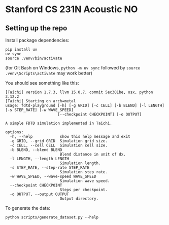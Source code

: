 # Stanford CS 231N Acoustic NO

## Setting up the repo

Install package dependencies:

```
pip install uv
uv sync
source .venv/bin/activate
```

(for Git Bash on Windows, `python -m uv sync` followed by `source .venv\Scripts\activate` may work better)

You should see something like this:

```
[Taichi] version 1.7.3, llvm 15.0.7, commit 5ec301be, osx, python 3.12.2
[Taichi] Starting on arch=metal
usage: fdtd-playground [-h] [-g GRID] [-c CELL] [-b BLEND] [-l LENGTH] [-s STEP_RATE] [-w WAVE_SPEED]
                       [--checkpoint CHECKPOINT] [-o OUTPUT]

A simple FDTD simulation implemented in Taichi.

options:
  -h, --help            show this help message and exit
  -g GRID, --grid GRID  Simulation grid size.
  -c CELL, --cell CELL  Simulation cell size.
  -b BLEND, --blend BLEND
                        Blend distance in unit of dx.
  -l LENGTH, --length LENGTH
                        Simulation length.
  -s STEP_RATE, --step-rate STEP_RATE
                        Simulation step rate.
  -w WAVE_SPEED, --wave-speed WAVE_SPEED
                        Simulation wave speed.
  --checkpoint CHECKPOINT
                        Steps per checkpoint.
  -o OUTPUT, --output OUTPUT
                        Output directory.
```

To generate the data:

```
python scripts/generate_dataset.py --help
```
